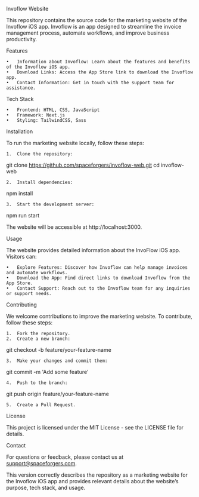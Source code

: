Invoflow Website

This repository contains the source code for the marketing website of the Invoflow iOS app. Invoflow is an app designed to streamline the invoice management process, automate workflows, and improve business productivity.

Features

	•	Information about Invoflow: Learn about the features and benefits of the Invoflow iOS app.
	•	Download Links: Access the App Store link to download the Invoflow app.
	•	Contact Information: Get in touch with the support team for assistance.

Tech Stack

	•	Frontend: HTML, CSS, JavaScript
	•	Framework: Next.js
	•	Styling: TailwindCSS, Sass

Installation

To run the marketing website locally, follow these steps:

	1.	Clone the repository:

git clone https://github.com/spaceforgers/invoflow-web.git
cd invoflow-web


	2.	Install dependencies:

npm install


	3.	Start the development server:

npm run start

The website will be accessible at http://localhost:3000.

Usage

The website provides detailed information about the InvoFlow iOS app. Visitors can:

	•	Explore Features: Discover how Invoflow can help manage invoices and automate workflows.
	•	Download the App: Find direct links to download Invoflow from the App Store.
	•	Contact Support: Reach out to the Invoflow team for any inquiries or support needs.

Contributing

We welcome contributions to improve the marketing website. To contribute, follow these steps:

	1.	Fork the repository.
	2.	Create a new branch:

git checkout -b feature/your-feature-name


	3.	Make your changes and commit them:

git commit -m 'Add some feature'


	4.	Push to the branch:

git push origin feature/your-feature-name


	5.	Create a Pull Request.

License

This project is licensed under the MIT License - see the LICENSE file for details.

Contact

For questions or feedback, please contact us at support@spaceforgers.com.

This version correctly describes the repository as a marketing website for the Invoflow iOS app and provides relevant details about the website’s purpose, tech stack, and usage.